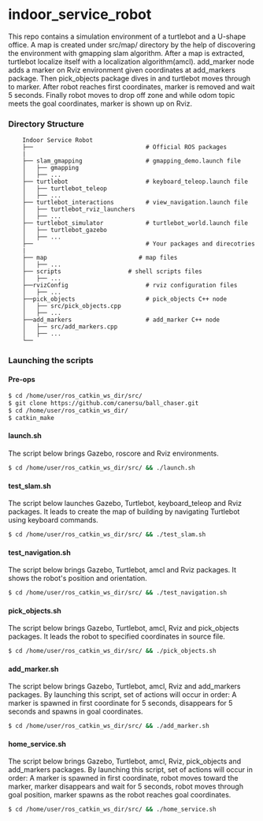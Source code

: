 # indoor_service_robot
This repo contains a simulation environment of a turtlebot and a U-shape office. A map is created under src/map/ directory by the help of discovering the environment with gmapping slam algorithm. After a map is extracted, turtlebot localize itself with a localization algorithm(amcl). add_marker node adds a marker on Rviz environment given coordinates at add_markers package. Then pick_objects package dives in and turtlebot moves through to marker. After robot reaches first coordinates, marker is removed and wait 5 seconds. Finally robot moves to drop off zone and while odom topic meets the goal coordinates, marker is shown up on Rviz.
### Directory Structure
```
    Indoor Service Robot
    ├──                                # Official ROS packages
    |
    ├── slam_gmapping                  # gmapping_demo.launch file                   
    │   ├── gmapping
    │   ├── ...
    ├── turtlebot                      # keyboard_teleop.launch file
    │   ├── turtlebot_teleop
    │   ├── ...
    ├── turtlebot_interactions         # view_navigation.launch file      
    │   ├── turtlebot_rviz_launchers
    │   ├── ...
    ├── turtlebot_simulator            # turtlebot_world.launch file 
    │   ├── turtlebot_gazebo
    │   ├── ...
    ├──                                # Your packages and direcotries
    |
    ├── map                          # map files
    │   ├── ...
    ├── scripts                   # shell scripts files
    │   ├── ...
    ├──rvizConfig                      # rviz configuration files
    │   ├── ...
    ├──pick_objects                    # pick_objects C++ node
    │   ├── src/pick_objects.cpp
    │   ├── ...
    ├──add_markers                     # add_marker C++ node
    │   ├── src/add_markers.cpp
    │   ├── ...
    └──

```

### Launching the scripts

#### Pre-ops 
```sh
$ cd /home/user/ros_catkin_ws_dir/src/
$ git clone https://github.com/canersu/ball_chaser.git
$ cd /home/user/ros_catkin_ws_dir/
$ catkin_make
```

#### launch.sh
The script below brings Gazebo, roscore and Rviz environments.
```sh
$ cd /home/user/ros_catkin_ws_dir/src/ && ./launch.sh
```

#### test_slam.sh
The script below launches Gazebo, Turtlebot, keyboard_teleop and Rviz packages. It leads to create the map of building by navigating Turtlebot using keyboard commands.
```sh
$ cd /home/user/ros_catkin_ws_dir/src/ && ./test_slam.sh
```

#### test_navigation.sh
The script below brings Gazebo, Turtlebot, amcl and Rviz packages. It shows the robot's position and orientation.
```sh
$ cd /home/user/ros_catkin_ws_dir/src/ && ./test_navigation.sh
```

#### pick_objects.sh
The script below brings Gazebo, Turtlebot, amcl, Rviz and pick_objects packages. It leads the robot to specified coordinates in source file.
```sh
$ cd /home/user/ros_catkin_ws_dir/src/ && ./pick_objects.sh
```

#### add_marker.sh
The script below brings Gazebo, Turtlebot, amcl, Rviz and add_markers packages. By launching this script, set of actions will occur in order: A marker is spawned in first coordinate for 5 seconds, disappears for 5 seconds and spawns in goal coordinates.
```sh
$ cd /home/user/ros_catkin_ws_dir/src/ && ./add_marker.sh
```

#### home_service.sh
The script below brings Gazebo, Turtlebot, amcl, Rviz, pick_objects and add_markers packages. By launching this script, set of actions will occur in order: A marker is spawned in first coordinate, robot moves toward the marker, marker disappears and wait for 5 seconds, robot moves through goal position, marker spawns as the robot reaches goal coordinates.
```sh
$ cd /home/user/ros_catkin_ws_dir/src/ && ./home_service.sh
```
